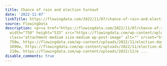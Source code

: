 ```yaml
---
title: Chance of rain and election turnout
date: '2022-11-07'
linkTitle: https://flowingdata.com/2022/11/07/chance-of-rain-and-election-turnout/
source: FlowingData
description: <p><a href="https://flowingdata.com/2022/11/07/chance-of-rain-and-election-turnout/"><img
  width="750" height="533" src="https://flowingdata.com/wp-content/uploads/2022/11/election-day-forecast-750x533.png"
  class="attachment-medium size-medium wp-post-image" alt="" srcset="https://flowingdata.com/wp-content/uploads/2022/11/election-day-forecast-750x533.png
  750w, https://flowingdata.com/wp-content/uploads/2022/11/election-day-forecast-1090x775.png
  1090w, https://flowingdata.com/wp-content/uploads/2022/11/election-day-forecast-210x149.png
  210w, https://flowingdata.com/wp-content/uploads/2022/11/e ...
disable_comments: true
---
```

<p><a href="https://flowingdata.com/2022/11/07/chance-of-rain-and-election-turnout/"><img width="750" height="533" src="https://flowingdata.com/wp-content/uploads/2022/11/election-day-forecast-750x533.png" class="attachment-medium size-medium wp-post-image" alt="" srcset="https://flowingdata.com/wp-content/uploads/2022/11/election-day-forecast-750x533.png 750w, https://flowingdata.com/wp-content/uploads/2022/11/election-day-forecast-1090x775.png 1090w, https://flowingdata.com/wp-content/uploads/2022/11/election-day-forecast-210x149.png 210w, https://flowingdata.com/wp-content/uploads/2022/11/e ...